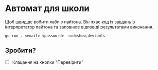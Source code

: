 # Автомат для школи
Щоб швидше робити лаби з пайтона.
Він пхає код із завдань в інтерпретатор пайтона
та заповнює відповіді результатами виконання.

```
go run . <email> <password> -rod=show,devtools
```

## Зробити?

- [ ] Клацання на кнопки "Перевірити"
